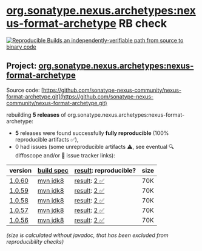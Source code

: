 [org.sonatype.nexus.archetypes:nexus-format-archetype](https://central.sonatype.com/artifact/org.sonatype.nexus.archetypes/nexus-format-archetype/versions) RB check
=======

[![Reproducible Builds](https://reproducible-builds.org/images/logos/rb.svg) an independently-verifiable path from source to binary code](https://reproducible-builds.org/)

## Project: [org.sonatype.nexus.archetypes:nexus-format-archetype](https://central.sonatype.com/artifact/org.sonatype.nexus.archetypes/nexus-format-archetype/versions)

Source code: [https://github.com/sonatype-nexus-community/nexus-format-archetype.git](https://github.com/sonatype-nexus-community/nexus-format-archetype.git)

rebuilding **5 releases** of org.sonatype.nexus.archetypes:nexus-format-archetype:
- **5** releases were found successfully **fully reproducible** (100% reproducible artifacts :white_check_mark:),
- 0 had issues (some unreproducible artifacts :warning:, see eventual :mag: diffoscope and/or :memo: issue tracker links):

| version | [build spec](/BUILDSPEC.md) | [result](https://reproducible-builds.org/docs/jvm/): reproducible? | size |
| -- | --------- | ------ | -- |
| [1.0.60](https://central.sonatype.com/artifact/org.sonatype.nexus.archetypes/nexus-format-archetype/1.0.60/pom) | [mvn jdk8](nexus-format-archetype-1.0.60.buildspec) | [result](nexus-format-archetype-1.0.60.buildinfo): [2 :white_check_mark: ](nexus-format-archetype-1.0.60.buildcompare) | 70K |
| [1.0.59](https://central.sonatype.com/artifact/org.sonatype.nexus.archetypes/nexus-format-archetype/1.0.59/pom) | [mvn jdk8](nexus-format-archetype-1.0.59.buildspec) | [result](nexus-format-archetype-1.0.59.buildinfo): [2 :white_check_mark: ](nexus-format-archetype-1.0.59.buildcompare) | 70K |
| [1.0.58](https://central.sonatype.com/artifact/org.sonatype.nexus.archetypes/nexus-format-archetype/1.0.58/pom) | [mvn jdk8](nexus-format-archetype-1.0.58.buildspec) | [result](nexus-format-archetype-1.0.58.buildinfo): [2 :white_check_mark: ](nexus-format-archetype-1.0.58.buildcompare) | 70K |
| [1.0.57](https://central.sonatype.com/artifact/org.sonatype.nexus.archetypes/nexus-format-archetype/1.0.57/pom) | [mvn jdk8](nexus-format-archetype-1.0.57.buildspec) | [result](nexus-format-archetype-1.0.57.buildinfo): [2 :white_check_mark: ](nexus-format-archetype-1.0.57.buildcompare) | 70K |
| [1.0.56](https://central.sonatype.com/artifact/org.sonatype.nexus.archetypes/nexus-format-archetype/1.0.56/pom) | [mvn jdk8](nexus-format-archetype-1.0.56.buildspec) | [result](nexus-format-archetype-1.0.56.buildinfo): [2 :white_check_mark: ](nexus-format-archetype-1.0.56.buildcompare) | 70K |

<i>(size is calculated without javadoc, that has been excluded from reproducibility checks)</i>

